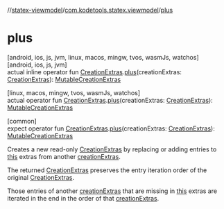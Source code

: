 //[statex-viewmodel](../../index.md)/[com.kodetools.statex.viewmodel](index.md)/[plus](plus.md)

# plus

[android, ios, js, jvm, linux, macos, mingw, tvos, wasmJs, watchos]\
[android, ios, js, jvm]\
actual inline operator fun [CreationExtras](-creation-extras/index.md).[plus](plus.md)(creationExtras: [CreationExtras](-creation-extras/index.md)): [MutableCreationExtras](-mutable-creation-extras/index.md)

[linux, macos, mingw, tvos, wasmJs, watchos]\
actual operator fun [CreationExtras](-creation-extras/index.md).[plus](plus.md)(creationExtras: [CreationExtras](-creation-extras/index.md)): [MutableCreationExtras](-mutable-creation-extras/index.md)

[common]\
expect operator fun [CreationExtras](-creation-extras/index.md).[plus](plus.md)(creationExtras: [CreationExtras](-creation-extras/index.md)): [MutableCreationExtras](-mutable-creation-extras/index.md)

Creates a new read-only [CreationExtras](-creation-extras/index.md) by replacing or adding entries to [this](../../../statex-viewmodel/com.kodetools.statex.viewmodel/index.md) extras from another [creationExtras](plus.md).

The returned [CreationExtras](-creation-extras/index.md) preserves the entry iteration order of the original [CreationExtras](-creation-extras/index.md).

Those entries of another [creationExtras](plus.md) that are missing in [this](../../../statex-viewmodel/com.kodetools.statex.viewmodel/index.md) extras are iterated in the end in the order of that [creationExtras](plus.md).
